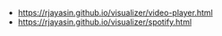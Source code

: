 - https://rjayasin.github.io/visualizer/video-player.html
- https://rjayasin.github.io/visualizer/spotify.html